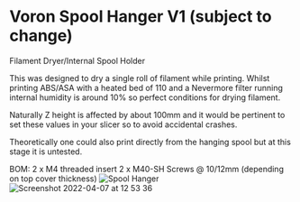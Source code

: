 # Voron Spool Hanger V1 (subject to change)
 Filament Dryer/Internal Spool Holder 

This was designed to dry a single roll of filament while printing. Whilst printing ABS/ASA with a heated bed of 110 and a Nevermore filter running internal humidity is around 10% so perfect conditions for drying filament. 

Naturally Z height is affected by about 100mm and it would be pertinent to set these values in your slicer so to avoid accidental crashes.

Theoretically one could also print directly from the hanging spool but at this stage it is untested.

BOM:
 2 x M4 threaded insert
 2 x M40-SH Screws @ 10/12mm (depending on top cover thickness)
![Spool Hanger](https://user-images.githubusercontent.com/47404258/162182272-1148e4eb-2cfb-4264-a6e2-8477a74a4925.jpg)
![Screenshot 2022-04-07 at 12 53 36](https://user-images.githubusercontent.com/47404258/162183486-2bf105a2-9ad7-4bdb-b589-de7d4a9e55c6.png)
